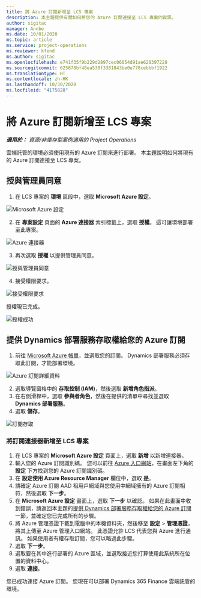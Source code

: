 ```yaml
---
title: 將 Azure 訂閱新增至 LCS 專案
description: 本主題提供有關如何將您的 Azure 訂閱連接至 LCS 專案的資訊。
author: sigitac
manager: Annbe
ms.date: 10/01/2020
ms.topic: article
ms.service: project-operations
ms.reviewer: kfend
ms.author: sigitac
ms.openlocfilehash: e741f35f9b229d2897cec06054d91ae620397228
ms.sourcegitcommit: 625878bf48ea530f3381843be0e778cebbbf1922
ms.translationtype: HT
ms.contentlocale: zh-HK
ms.lasthandoff: 10/30/2020
ms.locfileid: "4175828"
---
```

# <a name="add-an-azure-subscription-to-an-lcs-project"></a>將 Azure 訂閱新增至 LCS 專案

_**適用於：** 資源/非庫存型案例適用的 Project Operations_

雲端託管的環境必須使用現有的 Azure 訂閱來進行部署。 本主題說明如何將現有的 Azure 訂閱連接至 LCS 專案。 

## <a name="grant-admin-consent"></a>授與管理員同意

1. 在 LCS 專案的 **環境** 區段中，選取 **Microsoft Azure 設定**。

![Microsoft Azure 設定](./media/1MicrosoftAzureSettings.png)

2. 在 **專案設定** 頁面的 **Azure 連接器** 索引標籤上，選取 **授權**。 這可讓環境部署至此專案。

![Azure 連接器](./media/2AzureConnectors.png)

3. 再次選取 **授權** 以提供管理員同意。

![授與管理員同意](./media/3GrantAdminConsent.png)

4. 接受權限要求。

![接受權限要求](./media/4AcceptPermissionRequest.png)

授權現已完成。 

![授權成功](./media/5AuthorizationComplete.png)

## <a name="provide-dynamics-deployment-services-access-to-your-azure-subscription"></a><a name="provide"></a>提供 Dynamics 部署服務存取權給您的 Azure 訂閱

1. 前往 [Microsoft Azure 帳單](https://portal.azure.com/#blade/Microsoft\_Azure\_Billing/SubscriptionsBlade)，並選取您的訂閱。 Dynamics 部署服務必須存取此訂閱，才能部署環境。

![Azure 訂閱詳細資料](./media/6AzureSubscription.png)

2. 選取導覽窗格中的 **存取控制 (IAM)**，然後選取 **新增角色指派**。
3. 在右側滑桿中，選取 **參與者角色**，然後在提供的清單中尋找並選取 **Dynamics 部署服務**。 
4. 選取 **儲存**。

![訂閱存取](./media/7SubscriptionAccess.png)

### <a name="add-a-subscription-connector-to-an-lcs-project"></a>將訂閱連接器新增至 LCS 專案

1. 在 LCS 專案的 **Microsoft Azure 設定** 頁面上，選取 **新增** 以新增連接器。
2. 輸入您的 Azure 訂閱識別碼。 您可以前往 [Azure 入口網站](https://ms.portal.azure.com/)，在畫面左下角的 **設定** 下方找到您的 Azure 訂閱識別碼。
3. 在 **設定使用 Azure Resource Manager** 欄位中，選取 **是**。
4. 請確定 Azure 訂閱 AAD 租用戶網域與您使用中網域擁有的 Azure 訂閱相符，然後選取 **下一步**。
5. 在 **Microsoft Azure 設定** 畫面上，選取 **下一步** 以確認。 如果在此畫面中收到錯誤，請返回本主題的[提供 Dynamics 部署服務存取權給您的 Azure 訂閱](#provide)一節，並確定您已完成所有的步驟。
6. 將 Azure 管理憑證下載到電腦中的本機資料夾，然後移至 **設定** > **管理憑證**，將其上傳至 Azure 管理入口網站。 此憑證允許 LCS 代表您與 Azure 進行通訊。 如果使用者有權存取訂閱，您可以略過此步驟。
7. 選取 **下一步**。
8. 選取要在其中進行部署的 Azure 區域，並選取接近您打算使用此系統所在位置的資料中心。
9.  選取 **連接**。

您已成功連接 Azure 訂閱。 您現在可以部署 Dynamics 365 Finance 雲端託管的環境。


